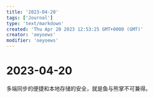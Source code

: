 ```yaml
---
title: '2023-04-20'
tags: ['Journal']
type: 'text/markdown'
created: 'Thu Apr 20 2023 12:53:25 GMT+0000 (GMT)'
creator: 'oeyoews'
modifier: 'oeyoews'
---
```


# 2023-04-20

多端同步的便捷和本地存储的安全，就是鱼与熊掌不可兼得。
